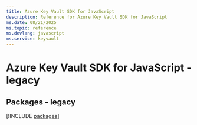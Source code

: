 ```yaml
---
title: Azure Key Vault SDK for JavaScript
description: Reference for Azure Key Vault SDK for JavaScript
ms.date: 08/21/2025
ms.topic: reference
ms.devlang: javascript
ms.service: keyvault
---
```

# Azure Key Vault SDK for JavaScript - legacy
## Packages - legacy
[!INCLUDE [packages](key-vault-index.md)]